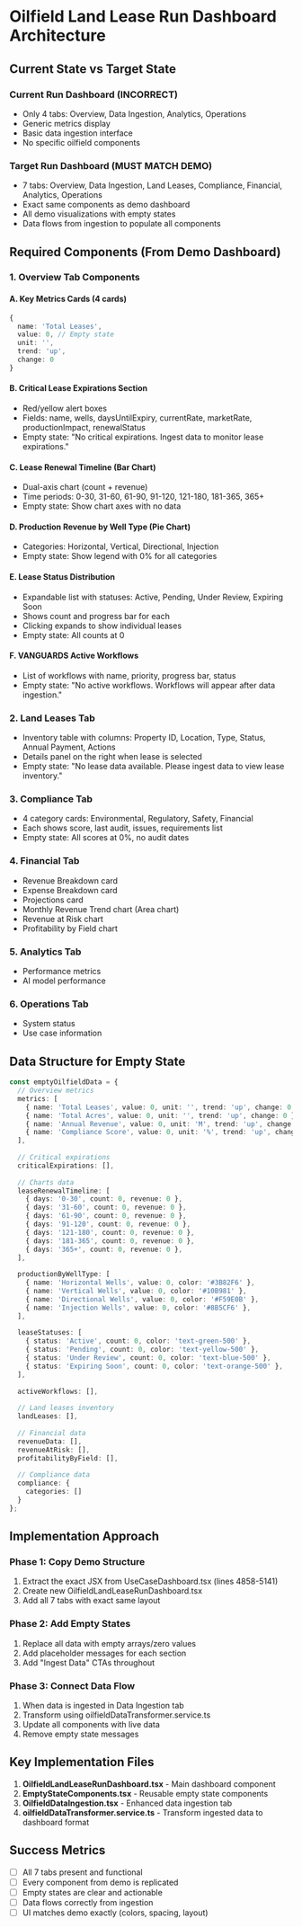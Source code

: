 # Oilfield Land Lease Run Dashboard Architecture

## Current State vs Target State

### Current Run Dashboard (INCORRECT)
- Only 4 tabs: Overview, Data Ingestion, Analytics, Operations
- Generic metrics display
- Basic data ingestion interface
- No specific oilfield components

### Target Run Dashboard (MUST MATCH DEMO)
- 7 tabs: Overview, Data Ingestion, Land Leases, Compliance, Financial, Analytics, Operations
- Exact same components as demo dashboard
- All demo visualizations with empty states
- Data flows from ingestion to populate all components

## Required Components (From Demo Dashboard)

### 1. Overview Tab Components

#### A. Key Metrics Cards (4 cards)
```typescript
{
  name: 'Total Leases',
  value: 0, // Empty state
  unit: '',
  trend: 'up',
  change: 0
}
```

#### B. Critical Lease Expirations Section
- Red/yellow alert boxes
- Fields: name, wells, daysUntilExpiry, currentRate, marketRate, productionImpact, renewalStatus
- Empty state: "No critical expirations. Ingest data to monitor lease expirations."

#### C. Lease Renewal Timeline (Bar Chart)
- Dual-axis chart (count + revenue)
- Time periods: 0-30, 31-60, 61-90, 91-120, 121-180, 181-365, 365+
- Empty state: Show chart axes with no data

#### D. Production Revenue by Well Type (Pie Chart)
- Categories: Horizontal, Vertical, Directional, Injection
- Empty state: Show legend with 0% for all categories

#### E. Lease Status Distribution
- Expandable list with statuses: Active, Pending, Under Review, Expiring Soon
- Shows count and progress bar for each
- Clicking expands to show individual leases
- Empty state: All counts at 0

#### F. VANGUARDS Active Workflows
- List of workflows with name, priority, progress bar, status
- Empty state: "No active workflows. Workflows will appear after data ingestion."

### 2. Land Leases Tab
- Inventory table with columns: Property ID, Location, Type, Status, Annual Payment, Actions
- Details panel on the right when lease is selected
- Empty state: "No lease data available. Please ingest data to view lease inventory."

### 3. Compliance Tab
- 4 category cards: Environmental, Regulatory, Safety, Financial
- Each shows score, last audit, issues, requirements list
- Empty state: All scores at 0%, no audit dates

### 4. Financial Tab
- Revenue Breakdown card
- Expense Breakdown card
- Projections card
- Monthly Revenue Trend chart (Area chart)
- Revenue at Risk chart
- Profitability by Field chart

### 5. Analytics Tab
- Performance metrics
- AI model performance

### 6. Operations Tab
- System status
- Use case information

## Data Structure for Empty State

```typescript
const emptyOilfieldData = {
  // Overview metrics
  metrics: [
    { name: 'Total Leases', value: 0, unit: '', trend: 'up', change: 0 },
    { name: 'Total Acres', value: 0, unit: '', trend: 'up', change: 0 },
    { name: 'Annual Revenue', value: 0, unit: 'M', trend: 'up', change: 0 },
    { name: 'Compliance Score', value: 0, unit: '%', trend: 'up', change: 0 },
  ],
  
  // Critical expirations
  criticalExpirations: [],
  
  // Charts data
  leaseRenewalTimeline: [
    { days: '0-30', count: 0, revenue: 0 },
    { days: '31-60', count: 0, revenue: 0 },
    { days: '61-90', count: 0, revenue: 0 },
    { days: '91-120', count: 0, revenue: 0 },
    { days: '121-180', count: 0, revenue: 0 },
    { days: '181-365', count: 0, revenue: 0 },
    { days: '365+', count: 0, revenue: 0 },
  ],
  
  productionByWellType: [
    { name: 'Horizontal Wells', value: 0, color: '#3B82F6' },
    { name: 'Vertical Wells', value: 0, color: '#10B981' },
    { name: 'Directional Wells', value: 0, color: '#F59E0B' },
    { name: 'Injection Wells', value: 0, color: '#8B5CF6' },
  ],
  
  leaseStatuses: [
    { status: 'Active', count: 0, color: 'text-green-500' },
    { status: 'Pending', count: 0, color: 'text-yellow-500' },
    { status: 'Under Review', count: 0, color: 'text-blue-500' },
    { status: 'Expiring Soon', count: 0, color: 'text-orange-500' },
  ],
  
  activeWorkflows: [],
  
  // Land leases inventory
  landLeases: [],
  
  // Financial data
  revenueData: [],
  revenueAtRisk: [],
  profitabilityByField: [],
  
  // Compliance data
  compliance: {
    categories: []
  }
};
```

## Implementation Approach

### Phase 1: Copy Demo Structure
1. Extract the exact JSX from UseCaseDashboard.tsx (lines 4858-5141)
2. Create new OilfieldLandLeaseRunDashboard.tsx
3. Add all 7 tabs with exact same layout

### Phase 2: Add Empty States
1. Replace all data with empty arrays/zero values
2. Add placeholder messages for each section
3. Add "Ingest Data" CTAs throughout

### Phase 3: Connect Data Flow
1. When data is ingested in Data Ingestion tab
2. Transform using oilfieldDataTransformer.service.ts
3. Update all components with live data
4. Remove empty state messages

## Key Implementation Files

1. **OilfieldLandLeaseRunDashboard.tsx** - Main dashboard component
2. **EmptyStateComponents.tsx** - Reusable empty state components
3. **OilfieldDataIngestion.tsx** - Enhanced data ingestion tab
4. **oilfieldDataTransformer.service.ts** - Transform ingested data to dashboard format

## Success Metrics
- [ ] All 7 tabs present and functional
- [ ] Every component from demo is replicated
- [ ] Empty states are clear and actionable
- [ ] Data flows correctly from ingestion
- [ ] UI matches demo exactly (colors, spacing, layout)